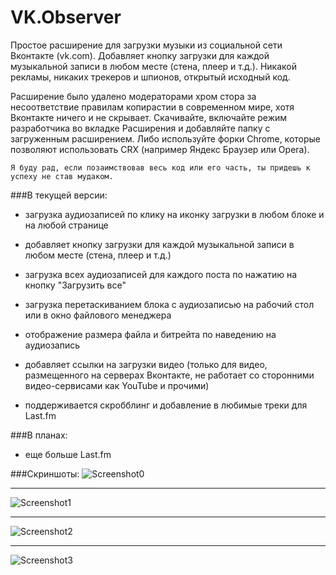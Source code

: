 # VK.Observer
Простое расширение для загрузки музыки из социальной сети Вконтакте (vk.com).
Добавляет кнопку загрузки для каждой музыкальной записи в любом месте (стена, плеер и т.д.).
Никакой рекламы, никаких трекеров и шпионов, открытый исходный код.

Расширение было удалено модераторами хром стора за несоответствие правилам копирастии в современном мире, хотя Вконтакте ничего и не скрывает. Скачивайте, включайте режим разработчика во вкладке Расширения и добавляйте папку с загруженным расширением. Либо используйте форки Chrome, которые позволяют использовать CRX (например Яндекс Браузер или Opera).

```
Я буду рад, если позаимствовав весь код или его часть, ты придешь к успеху не став мудаком.
```

###В текущей версии:

* загрузка аудиозаписей по клику на иконку загрузки в любом блоке и на любой странице

* добавляет кнопку загрузки для каждой музыкальной записи в любом месте (стена, плеер и т.д.) 

* загрузка всех аудиозаписей для каждого поста по нажатию на кнопку "Загрузить все"

* загрузка перетаскиванием блока с аудиозаписью на рабочий стол или в окно файлового менеджера 

* отображение размера файла и битрейта по наведению на аудиозапись 

* добавляет ссылки на загрузки видео (только для видео, размещенного на серверах Вконтакте, не работает со сторонними видео-сервисами как YouTube и прочими)
* поддерживается скробблинг и добавление в любимые треки для Last.fm

###В планах:

* еще больше Last.fm 

###Скриншоты:
![Screenshot0](http://lite.glebcha.ru/img/vkobserver-styled-6.png)
* * *
![Screenshot1](http://lite.glebcha.ru/img/vkobserver-styled-7.png)
* * *
![Screenshot2](http://lite.glebcha.ru/img/vkobserver-styled-5.png)
* * *
![Screenshot3](http://lite.glebcha.ru/img/vkobserver-styled-2.png)

